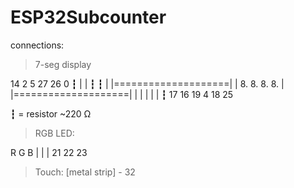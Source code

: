 # ESP32Subcounter
connections:
> 7-seg display

  14  2  5  27 26 0
   ┇  |  |  ┇  ┇  |
|====================|
|     8. 8. 8. 8.    |
|====================|
   |  |  |  |  |  ┇
  17 16  19 4 18  25
  
┇ = resistor ~220 Ω
  
> RGB LED:

  R   G   B
  |   |   |
  21  22  23
 
> Touch: \[metal strip\] - 32
